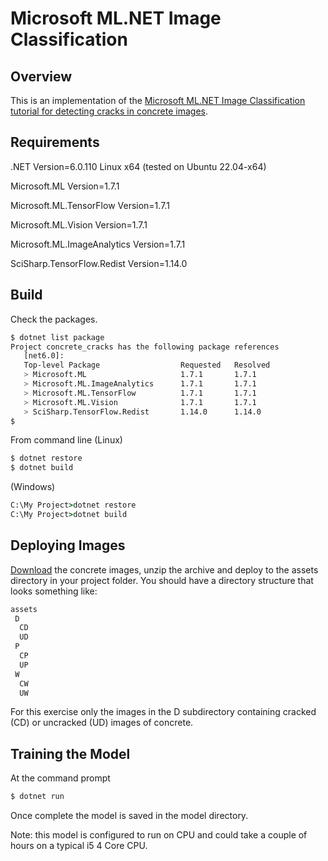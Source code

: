 # Microsoft ML.NET Image Classification
## Overview
This is an implementation of the [Microsoft ML.NET Image Classification tutorial for detecting cracks in concrete images](https://learn.microsoft.com/en-us/dotnet/machine-learning/tutorials/image-classification-api-transfer-learning).
## Requirements
.NET Version=6.0.110 Linux x64 (tested on Ubuntu 22.04-x64)

Microsoft.ML Version=1.7.1

Microsoft.ML.TensorFlow Version=1.7.1

Microsoft.ML.Vision Version=1.7.1

Microsoft.ML.ImageAnalytics Version=1.7.1

SciSharp.TensorFlow.Redist Version=1.14.0

## Build
Check the packages.
```bash
$ dotnet list package
Project concrete_cracks has the following package references
   [net6.0]: 
   Top-level Package                  Requested   Resolved
   > Microsoft.ML                     1.7.1       1.7.1   
   > Microsoft.ML.ImageAnalytics      1.7.1       1.7.1   
   > Microsoft.ML.TensorFlow          1.7.1       1.7.1   
   > Microsoft.ML.Vision              1.7.1       1.7.1   
   > SciSharp.TensorFlow.Redist       1.14.0      1.14.0
$
```
From command line (Linux)
```bash
$ dotnet restore
$ dotnet build
```
(Windows)
```cmd
C:\My Project>dotnet restore
C:\My Project>dotnet build
```
## Deploying Images
[Download](https://digitalcommons.usu.edu/all_datasets/48) the concrete images, unzip the archive and deploy to the assets directory in your project folder. You should have a directory structure that looks something like:
```bash
assets
 D
  CD
  UD
 P
  CP
  UP
 W
  CW
  UW
```
For this exercise only the images in the D subdirectory containing cracked (CD) or uncracked (UD) images of concrete.
## Training the Model
At the command prompt 
```bash
$ dotnet run
```
Once complete the model is saved in the model directory.

Note: this model is configured to run on CPU and could take a couple of hours on a typical i5 4 Core CPU.